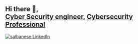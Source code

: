 ## Hi there 👋, <br/><a href="https://github.com/6kss">Cyber Security engineer</a>, <a href="https://www.linkedin.com/in/s-albanese/">Cybersecurity Professional</a> </br>


[![salbanese  LinkedIn](https://cdn.jsdelivr.net/npm/simple-icons@v3/icons/linkedin.svg)][linkedin]


[linkedin]: https://linkedin.com/in/s-albanese

<!--
**6kss/6kss** is a ✨ _special_ ✨ repository because its `README.md` (this file) appears on your GitHub profile.

Here are some ideas to get you started:

- 🔭 I’m currently working on ...
- 🌱 I’m currently learning ...
- 👯 I’m looking to collaborate on ...
- 🤔 I’m looking for help with ...
- 💬 Ask me about ...
- 📫 How to reach me: ...
- 😄 Pronouns: ...
- ⚡ Fun fact: ...
-->

